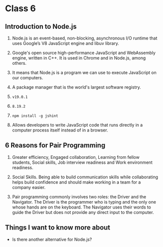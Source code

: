 # Class 6

## Introduction to Node.js

1. Node.js is an event-based, non-blocking, asynchronous I/O runtime that uses Google’s V8 JavaScript engine and libuv library.

2. Google's open source high-performance JavaScript and WebAssembly engine, written in C++. It is used in Chrome and in Node.js, among others.

3. It means that Node.js is a program we can use to execute JavaScript on our computers.

4. A package manager that is the world's largest software registry.

5. `v19.0.1`

6. `8.19.2`

7. `npm install -g jshint`

8. Allows developers to write JavaScript code that runs directly in a computer process itself instead of in a browser.

## 6 Reasons for Pair Programming

1. Greater efficiency, Engaged collaboration, Learning from fellow students,  Social skills, Job interview readiness and Work environment readiness.

2. Social Skills. Being able to build communication skills while collaborating helps build confidence and should make working in a team for a company easier.

3. Pair programming commonly involves two roles: the Driver and the Navigator. The Driver is the programmer who is typing and the only one whose hands are on the keyboard. The Navigator uses their words to guide the Driver but does not provide any direct input to the computer.

## Things I want to know more about

- Is there another alternative for Node.js?